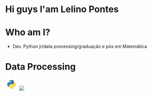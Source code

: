 
# Hi guys I'am Lelino Pontes 
# Who am I?
- Dev. Python jr/data processing/graduação e pós em Matemática
# Data Processing


<code><img height="40" src="https://raw.githubusercontent.com/github/explore/80688e429a7d4ef2fca1e82350fe8e3517d3494d/topics/python/python.png"></code>
<a href="https://www.linkedin.com/in/lelino-pontes-09733a186/" target="_blank"><img src="https://img.shields.io/badge/-LinkedIn-%230077B5?style=for-the-badge&logo=linkedin&logoColor=white" target="_blank"></a>   
</div>
